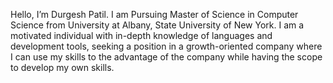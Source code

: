 Hello, I’m Durgesh Patil. I am Pursuing Master of Science in Computer Science from University at Albany, State University of New York.
I am a motivated individual with in-depth knowledge of languages and development tools, seeking a position in a growth-oriented company where I can use my skills to the advantage of the company while having the scope to develop my own skills.

<!---
DurgeshPatil24/DurgeshPatil24 is a ✨ special ✨ repository because its `README.md` (this file) appears on your GitHub profile.
You can click the Preview link to take a look at your changes.
--->
